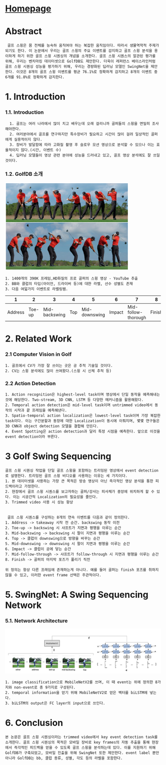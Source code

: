 # [Homepage](https://github.com/wmcnally/GolfDB)

# Abstract
     골프 스윙은 몸 전체를 능숙하 움직여야 하는 복잡한 움직임이다. 따라서 생물역학적 주제가 되기도 한다. 이 논문에서 우리는 골프 스윙의 주요 이벤트를 감지하고 골프 스윙 분석을 용이하게 하기 위한 골프 스윙 시퀀싱의 개념을 소개한다. 골프 스윙 시퀀스의 알관된 평가를 위해, 우리는 벤치마킹 데이터셋으로 GolfDB도 제안한다. 더욱이 레퍼런스 베이스라인처럼 골프 스윙 시퀀싱 성능을 평가하기 위해, 우리는 경량화된 딥러닝 모델인 SwingNet을 제안한다. 이것은 8개의 골프 스윙 이벤트를 평균 76.1%로 정확하게 감지하고 8개의 이벤트 중 6개를 91.8%로 정확하게 감지한다.

# 1. Introduction
### 1.1. Introduction  
      1. 골프는 여러 나라에서 많이 치고 배우는데 오래 걸리니까 골퍼들의 스윙을 면밀히 조사해야한다.
      2. 여러분야에서 골프를 연구하지만 특수장비가 필요하고 시간이 많이 걸려 일상적인 골퍼에게 실용적이지 않다.
      3. 장비가 발달함에 따라 고화질 촬영 후 슬로우 모션 영상으로 분석할 수 있으나 이는 효율적이지 않다.(시간, 이벤트 수)
      4. 딥러닝 모델들이 영상 관련 분야에 성능을 드러내고 있고, 골프 영상 분석에도 잘 쓰일 것이다.

### 1.2. GolfDB 소개
  
<img src="../img/golf1.png" width='400'>
  
    1. 1400개의 390K 프레임,HD화질의 프로 골퍼의 스윙 영상 - YouTube 추출
    2. BB와 클럽의 타입(아이언, 드라이버 등)에 대한 라벨, 선수 성별도 존재
    3. 다음 여덟가지 이벤트로 라벨링됌.
   
|1|2|3|4|5|6|7|8|
|-|-|-|-|-|-|-|-|
|Address|Toe-up|Mid-backswing|Top|Mid-downswing|Impact|Mid-follow-thorough|Finish|


# 2. Related Work

### 2.1 Computer Vision in Golf
    1. 골프에서 CV가 가장 잘 쓰이는 곳은 공 추적 기술일 것이다.
    2. CV는 스윙 분석에도 많이 쓰여왔다.(스윙 시 신체 추적 등)

### 2.2 Action Detection
    1. Action recognition은 highest-level task이며 영상에서 단일 동작을 예측해내는 것에 해당한다. Two-stream, 3D CNN, LSTM 등 다양한 메커니즘을 활용해왔다.
    2. Temporal action detection은 mid-level task이며 untrimmed video에서 동작의 시작과 끝 프레임을 예측해낸다.
    3. Spatio-temporal action localization은 lowest-level task이며 가장 복잡한 task이다. 이는 구간분할과 동장에 대한 Localization이 동시에 이뤄지며, 몇몇 연구들은 3D CNN과 object detection 모델을 결합해 만든다.
    4. Event Spotting은 action detection과 달리 특정 시점을 예측한다. 앞으로 이것을 event detection이라 부른다.

# 3 Golf Swing Sequencing
    골프 스윙 시퀀싱 작업을 단일 골프 스윙을 포함하는 트리밍된 영상에서 event detection로 설명한다. 트리밍된 골프 스윙 비디오를 사용하는 이유는 세 가지이다.
    1. 본 데이터셋을 사용하는 가장 큰 목적은 방송 영상이 아닌 즉각적인 영상 분석을 통한 피드백이라고 가정한다.
    2. 현장에서 골프 스윙 시퀀스를 보고자하는 골퍼/강사는 피사체가 중앙에 위치하게 할 수 있다. 이는 시공간적 Localization의 필요성을 줄인다.
    3. Trimmed video 사용 시 성능 향상


     골프 스윙 시퀀스를 구성하는 8개의 연속 이벤트를 다음과 같이 정의한다.
    1. Address -> takeaway 시작 전 순간. backswing 동작 이전
    2. Toe-up -> backswing 시 샤프트가 지면과 평행을 이루는 순간
    3. Mid-backswing -> backswing 시 팔이 지면과 평행을 이루는 순간
    4. Top -> 클럽이 downswing으로 방향을 바꾸는 순간
    5. Mid-downswing -> downswing 시 팔이 지면과 평행을 이루는 순간
    6. Impact -> 클럽이 공에 닿는 순간
    7. Mid-follow-through -> 샤프트가 follow-through 시 지면과 평행을 이루는 순간
    8. Finish -> 골퍼의 마지막 포즈가 풀리기 직전

    위 정의는 항상 다른 프래임에 존재하는게 아니다. 예를 들어 골퍼는 finish 포즈를 취하지 않을 수 있고, 이러한 event frame 선택은 주관적이다.

# 5. SwingNet: A Swing Sequencing Network
### 5.1. Network Architecture
<img src="../img/golf2.png" width=700>

    1. image classification으로 MobileNetV2를 쓰며, 이 때 event는 위에 정의한 8가지와 non-event로 총 9가지로 구성된다.
    2. temporal information을 얻기 위해 MobileNetV2로 얻은 벡터를 biLSTM에 넣는다.
    3. biLSTM의 output은 FC layer의 input으로 쓰인다.

# 6. Conclusion
    본 논문은 골프 스윙 시퀀싱이라는 trimmed video에서 key event detection task를 소개한다. 골프 스윙 시퀀싱의 목적은 모바일 장비로 key frames의 자동 추출을 통해 현장에서 즉각적인 피드백을 얻을 수 있도록 골프 스윙을 분석하는데 있다. 이를 지원하기 위해 GolfDB가 구축되었고, 모바일 진출을 위해 SwingNet 또한 제안한다. event label 뿐만 아니라 GolfDB는 bb, 클럽 종류, 성별, 각도 등의 라벨을 포함한다.

















































